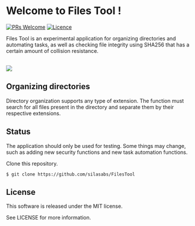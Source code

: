# Welcome to Files Tool !
[![PRs Welcome](https://img.shields.io/badge/PRs-Welcome-brightgreen.svg?style=flat-square)](http://makeapullrequest.com)  [![Licence](https://img.shields.io/badge/License-MIT-critical)](https://github.com/silasabs/FilesTool/blob/main/LICENSE)

Files Tool is an experimental application for organizing directories and automating tasks, as well as checking file integrity using SHA256 that has a certain amount of collision resistance.
<br><br>
<p align="left">
  <img src="https://i.postimg.cc/fbKN4XG0/screenshot.jpg ">
</p>

## Organizing directories

Directory organization supports any type of extension. The function must search for all files present in the directory and separate them by their respective extensions.

## Status

The application should only be used for testing. Some things may change, such as adding new security functions and new task automation functions.

Clone this repository.

```
$ git clone https://github.com/silasabs/FilesTool
```
## License
This software is released under the MIT license.

See LICENSE for more information.
